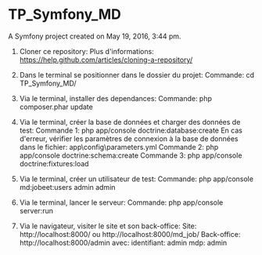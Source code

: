 TP_Symfony_MD
=============

A Symfony project created on May 19, 2016, 3:44 pm.

1. Cloner ce repository:
    Plus d'informations: https://help.github.com/articles/cloning-a-repository/

2. Dans le terminal se positionner dans le dossier du projet:
    Commande: cd TP_Symfony_MD/

3. Via le terminal, installer des dependances:
    Commande: php composer.phar update

4. Via le terminal, créer la base de données et charger des données de test:
    Commande 1: php app/console doctrine:database:create
      En cas d'erreur, vérifier les paramètres de connexion à la base de données dans le fichier: app\config\parameters.yml
    Commande 2: php app/console doctrine:schema:create
    Commande 3: php app/console doctrine:fixtures:load

5. Via le terminal, créer un utilisateur de test:
    Commande: php app/console md:jobeet:users admin admin

6. Via le terminal, lancer le serveur:
    Commande: php app/console server:run

7. Via le navigateur, visiter le site et son back-office:
    Site: http://localhost:8000/ ou http://localhost:8000/md_job/
    Back-office: http://localhost:8000/admin avec:
      identifiant: admin
      mdp: admin
